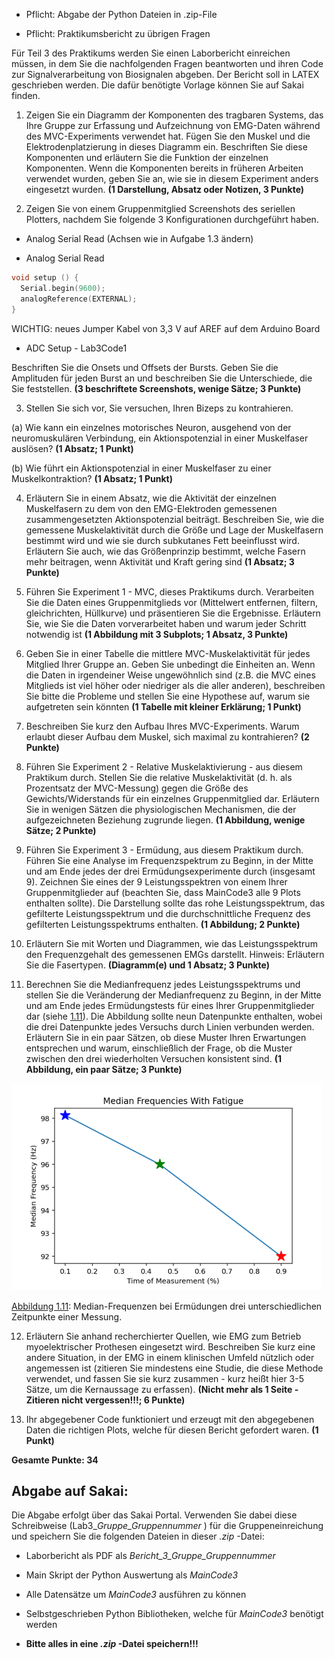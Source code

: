   - Pflicht: Abgabe der Python Dateien in .zip-File

  - Pflicht: Praktikumsbericht zu übrigen Fragen

Für Teil 3 des Praktikums werden Sie einen Laborbericht einreichen müssen, in dem Sie die nachfolgenden Fragen beantworten und ihren Code zur Signalverarbeitung von Biosignalen abgeben. Der Bericht soll in LATEX geschrieben werden.
Die dafür benötigte Vorlage können Sie auf Sakai finden.

1. Zeigen Sie ein Diagramm der Komponenten des tragbaren Systems, das Ihre Gruppe zur Erfassung und Aufzeichnung von EMG-Daten während des
MVC-Experiments verwendet hat. Fügen Sie den Muskel und die Elektrodenplatzierung in dieses Diagramm ein. Beschriften Sie diese Komponenten
und erläutern Sie die Funktion der einzelnen Komponenten. Wenn die Komponenten bereits in früheren Arbeiten verwendet wurden, geben Sie an, wie
sie in diesem Experiment anders eingesetzt wurden. **(1 Darstellung, Absatz oder Notizen, 3 Punkte)**

2. Zeigen Sie von einem Gruppenmitglied Screenshots des seriellen Plotters,
nachdem Sie folgende 3 Konfigurationen durchgeführt haben.

  - Analog Serial Read (Achsen wie in Aufgabe 1.3 ändern)

  - Analog Serial Read

````c
void setup () {
  Serial.begin(9600);
  analogReference(EXTERNAL);
}
````
WICHTIG: neues Jumper Kabel von 3,3 V auf AREF auf dem Arduino Board

  - ADC Setup - Lab3Code1

Beschriften Sie die Onsets und Offsets der Bursts. Geben Sie die Amplituden
für jeden Burst an und beschreiben Sie die Unterschiede, die Sie feststellen.
**(3 beschriftete Screenshots, wenige Sätze; 3 Punkte)**

3. Stellen Sie sich vor, Sie versuchen, Ihren Bizeps zu kontrahieren.

(a) Wie kann ein einzelnes motorisches Neuron, ausgehend von der neuromuskulären Verbindung, ein Aktionspotenzial in einer Muskelfaser
auslösen? **(1 Absatz; 1 Punkt)**

(b) Wie führt ein Aktionspotenzial in einer Muskelfaser zu einer Muskelkontraktion? **(1 Absatz; 1 Punkt)**


4. Erläutern Sie in einem Absatz, wie die Aktivität der einzelnen Muskelfasern zu dem von den EMG-Elektroden gemessenen zusammengesetzten
Aktionspotenzial beiträgt. Beschreiben Sie, wie die gemessene Muskelaktivität durch die Größe und Lage der Muskelfasern bestimmt wird und wie sie
durch subkutanes Fett beeinflusst wird. Erläutern Sie auch, wie das Größenprinzip bestimmt, welche Fasern mehr beitragen, wenn Aktivität und Kraft
gering sind **(1 Absatz; 3 Punkte)**

5. Führen Sie Experiment 1 - MVC, dieses Praktikums durch. Verarbeiten Sie die Daten eines Gruppenmitglieds vor (Mittelwert entfernen, filtern,
gleichrichten, Hüllkurve) und präsentieren Sie die Ergebnisse. Erläutern Sie, wie Sie die Daten vorverarbeitet haben und warum jeder Schritt notwendig ist **(1 Abbildung mit 3 Subplots; 1 Absatz, 3 Punkte)**

6. Geben Sie in einer Tabelle die mittlere MVC-Muskelaktivität für jedes Mitglied Ihrer Gruppe an. Geben Sie unbedingt die Einheiten an. Wenn die Daten in irgendeiner Weise ungewöhnlich sind (z.B. die MVC eines Mitglieds
ist viel höher oder niedriger als die aller anderen), beschreiben Sie bitte die
Probleme und stellen Sie eine Hypothese auf, warum sie aufgetreten sein
könnten **(1 Tabelle mit kleiner Erklärung; 1 Punkt)**

7. Beschreiben Sie kurz den Aufbau Ihres MVC-Experiments. Warum erlaubt
dieser Aufbau dem Muskel, sich maximal zu kontrahieren? **(2 Punkte)**

8. Führen Sie Experiment 2 - Relative Muskelaktivierung - aus diesem Praktikum durch. Stellen Sie die relative Muskelaktivität (d. h. als Prozentsatz der MVC-Messung) gegen die Größe des Gewichts/Widerstands für ein einzelnes Gruppenmitglied dar. Erläutern Sie in wenigen Sätzen die physiologischen Mechanismen, die der aufgezeichneten Beziehung zugrunde liegen.
**(1 Abbildung, wenige Sätze; 2 Punkte)**

9. Führen Sie Experiment 3 - Ermüdung, aus diesem Praktikum durch.
Führen Sie eine Analyse im Frequenzspektrum zu Beginn, in der Mitte
und am Ende jedes der drei Ermüdungsexperimente durch (insgesamt 9).
Zeichnen Sie eines der 9 Leistungsspektren von einem Ihrer Gruppenmitglieder auf (beachten Sie, dass MainCode3 alle 9 Plots enthalten sollte). Die Darstellung sollte das rohe Leistungsspektrum, das gefilterte Leistungsspektrum und die durchschnittliche Frequenz des gefilterten Leistungsspektrums
enthalten. **(1 Abbildung; 2 Punkte)**

10. Erläutern Sie mit Worten und Diagrammen, wie das Leistungsspektrum
den Frequenzgehalt des gemessenen EMGs darstellt. Hinweis: Erläutern Sie
die Fasertypen. **(Diagramm(e) und 1 Absatz; 3 Punkte)**

11. Berechnen Sie die Medianfrequenz jedes Leistungsspektrums und stellen Sie die Veränderung der Medianfrequenz zu Beginn, in der Mitte und am Ende
jedes Ermüdungstests für eines Ihrer Gruppenmitglieder dar (siehe [1.11](../assets/img/ermMedMes.bmp)). Die Abbildung sollte neun Datenpunkte enthalten, wobei die drei Datenpunkte jedes Versuchs durch Linien verbunden werden. Erläutern Sie in ein
paar Sätzen, ob diese Muster Ihren Erwartungen entsprechen und warum,
einschließlich der Frage, ob die Muster zwischen den drei wiederholten Versuchen konsistent sind. **(1 Abbildung, ein paar Sätze; 3 Punkte)**

![Abbildung 1.11](../assets/img/ermMedMes.bmp)

[Abbildung 1.11](../assets/img/ermMedMes.bmp): Median-Frequenzen bei Ermüdungen drei unterschiedlichen Zeitpunkte einer Messung.

12. Erläutern Sie anhand recherchierter Quellen, wie EMG zum Betrieb myoelektrischer Prothesen eingesetzt wird. Beschreiben Sie kurz eine andere Situation, in der EMG in einem klinischen Umfeld nützlich oder angemessen
ist (zitieren Sie mindestens eine Studie, die diese Methode verwendet, und
fassen Sie sie kurz zusammen - kurz heißt hier 3-5 Sätze, um die Kernaussage zu erfassen). **(Nicht mehr als 1 Seite - Zitieren nicht vergessen!!!; 6 Punkte)**

13. Ihr abgegebener Code funktioniert und erzeugt mit den abgegebenen Daten
die richtigen Plots, welche für diesen Bericht gefordert waren. **(1 Punkt)**

**Gesamte Punkte: 34**

## **Abgabe auf Sakai:**
Die Abgabe erfolgt über das Sakai Portal. Verwenden Sie dabei diese Schreibweise
(Lab3_*Gruppe_Gruppennummer* ) für die Gruppeneinreichung und speichern Sie die folgenden
Dateien in dieser *.zip* -Datei:

  - Laborbericht als PDF als *Bericht_3_Gruppe_Gruppennummer*

  - Main Skript der Python Auswertung als *MainCode3*

  - Alle Datensätze um *MainCode3* ausführen zu können

  - Selbstgeschrieben Python Bibliotheken, welche für *MainCode3* benötigt
werden

  - **Bitte alles in eine *.zip* -Datei speichern!!!**